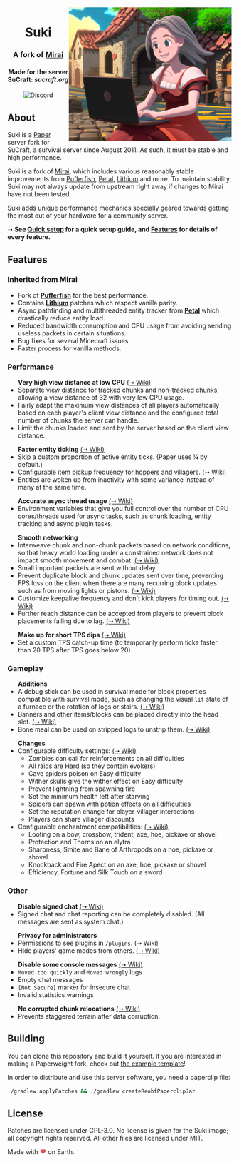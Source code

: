 <img src="logo.png" alt="Suki logo" align="right">
<div align="center">
  <h1>Suki</h1>
  <h3>A fork of <a href="https://github.com/etil2jz/Mirai">Mirai</a></h3>
  <h4>Made for the server SuCraft: <i>sucraft.org</i></h4>
  
  [![Discord](https://img.shields.io/discord/363647798949969922?color=5865F2&label=discord&style=for-the-badge)](https://discord.com/invite/pbsPkpUjG4)
</div>

## About

Suki is a [Paper](https://github.com/PaperMC/Paper) server fork for SuCraft, a survival server since August 2011. As such, it must be stable and high performance.

Suki is a fork of [Mirai](https://github.com/etil2jz/Mirai), which includes various reasonably stable improvements from [Pufferfish](https://github.com/pufferfish-gg/Pufferfish), [Petal](https://github.com/Bloom-host/Petal), [Lithium](https://github.com/CaffeineMC/lithium-fabric) and more. To maintain stability, Suki may not always update from upstream right away if changes to Mirai have not been tested.

Suki adds unique performance mechanics specially geared towards getting the most out of your hardware for a community server.

&#10141; **See [Quick setup](https://github.com/SuCraft/Suki/wiki/Quick-setup) for a quick setup guide, and [Features](https://github.com/SuCraft/Suki/wiki/Features) for details of every feature.**

## Features

<h3>Inherited from Mirai</h3>

- Fork of **[Pufferfish](https://github.com/pufferfish-gg/Pufferfish)** for the best performance.
- Contains **[Lithium](https://github.com/CaffeineMC/lithium-fabric)** patches which respect vanilla parity.
- Async pathfinding and multithreaded entity tracker from **[Petal](https://github.com/Bloom-host/Petal)** which drastically reduce entity load.
- Reduced bandwidth consumption and CPU usage from avoiding sending useless packets in certain situations.
- Bug fixes for several Minecraft issues.
- Faster process for vanilla methods.

<h3>Performance</h3>

<ul>
    <b>Very high view distance at low CPU</b> <a href="https://github.com/SuCraft/Suki/wiki/Features#view-distance">(&#10141; Wiki)</a>
    <li>
        Separate view distance for tracked chunks and non-tracked chunks, allowing a view distance of 32 with very low CPU usage.
    </li>
    <li>
        Fairly adapt the maximum view distances of all players automatically based on each player's client view distance and the configured total number of chunks the server can handle.
    </li>
    <li>
        Limit the chunks loaded and sent by the server based on the client view distance.
    </li>
</ul>

<ul>
    <b>Faster entity ticking</b> <a href="https://github.com/SuCraft/Suki/wiki/Features#entity-ticking">(&#10141; Wiki)</a>
    <li>
        Skip a custom proportion of active entity ticks. (Paper uses &frac14; by default.)
    </li>
    <li>
        Configurable item pickup frequency for hoppers and villagers. <a href="https://github.com/SuCraft/Suki/wiki/Features#item-pickup">(&#10141; Wiki)</a>
    </li>
    <li>
        Entities are woken up from inactivity with some variance instead of many at the same time.
    </li>
</ul>
<ul>
    <b>Accurate async thread usage</b> <a href="https://github.com/SuCraft/Suki/wiki/Features#accurate-async-cpu-usage">(&#10141; Wiki)</a>
    <li>
    Environment variables that give you full control over the number of CPU cores/threads used for async tasks, such as chunk loading, entity tracking and async plugin tasks.
    </li>
</ul>

<ul>
    <b>Smooth networking</b>
    <li>
        Interweave chunk and non-chunk packets based on network conditions, so that heavy world loading under a constrained network does not impact smooth movement and combat. <a href="https://github.com/SuCraft/Suki/wiki/Features#network-constrained-chunk-sending">(&#10141; Wiki)</a>
    </li>
    <li>
        Small important packets are sent without delay.
    </li>
    <li>
        Prevent duplicate block and chunk updates sent over time, preventing FPS loss on the client when there are many recurring block updates such as from moving lights or pistons. <a href="https://github.com/SuCraft/Suki/wiki/Features#prevent-block-update-client-lag">(&#10141; Wiki)</a>
    </li>
    <li>
        Customize keepalive frequency and don't kick players for timing out. <a href="https://github.com/SuCraft/Suki/wiki/Features#keepalive">(&#10141; Wiki)</a>
    </li>
    <li>
        Further reach distance can be accepted from players to prevent block placements failing due to lag. <a href="https://github.com/SuCraft/Suki/wiki/Features#interaction-distance">(&#10141; Wiki)</a>
    </li>
    </li>
</ul>

<ul>
    <b>Make up for short TPS dips</b> <a href="https://github.com/SuCraft/Suki/wiki/Features#tps-catchup">(&#10141; Wiki)</a>
    <li>
    Set a custom TPS catch-up time (to temporarily perform ticks faster than 20 TPS after TPS goes below 20).
    </li>
</ul>

<h3>Gameplay</h3>

<ul>
    <b>Additions</b>
    <li>
        A debug stick can be used in survival mode for block properties compatible with survival mode, such as changing the visual <code>lit</code> state of a furnace or the rotation of logs or stairs. <a href="https://github.com/SuCraft/Suki/wiki/Features#survival-debug-stick">(&#10141; Wiki)</a>
    </li>
    <li>
        Banners and other items/blocks can be placed directly into the head slot. <a href="https://github.com/SuCraft/Suki/wiki/Features#place-items-directly-into-head-slot">(&#10141; Wiki)</a>
    </li>
    <li>
        Bone meal can be used on stripped logs to unstrip them. <a href="https://github.com/SuCraft/Suki/wiki/Features#bone-meal-regrows-bark">(&#10141; Wiki)</a>
    </li>
</ul>

<ul>
    <b>Changes</b>
    <li>
        Configurable difficulty settings: <a href="https://github.com/SuCraft/Suki/wiki/Features#difficulty-changes">(&#10141; Wiki)</a>
        <ul>
            <li>Zombies can call for reinforcements on all difficulties</li>
            <li>All raids are Hard (so they contain evokers)</li>
            <li>Cave spiders poison on Easy difficulty</li>
            <li>Wither skulls give the wither effect on Easy difficulty</li>
            <li>Prevent lightning from spawning fire</li>
            <li>Set the minimum health left after starving</li>
            <li>Spiders can spawn with potion effects on all difficulties</li>
            <li>Set the reputation change for player-villager interactions</li>
            <li>Players can share villager discounts</li>
        </ul>
    </li>
    <li>
        Configurable enchantment compatibilities: <a href="https://github.com/SuCraft/Suki/wiki/Features#enchantability">(&#10141; Wiki)</a>
        <ul>
            <li>Looting on a bow, crossbow, trident, axe, hoe, pickaxe or shovel</li>
            <li>Protection and Thorns on an elytra</li>
            <li>Sharpness, Smite and Bane of Arthropods on a hoe, pickaxe or shovel</li>
            <li>Knockback and Fire Apect on an axe, hoe, pickaxe or shovel</li>
            <li>Efficiency, Fortune and Silk Touch on a sword</li>
        </ul>
    </li>
</ul>

<h3>Other</h3>

<ul>
    <b>Disable signed chat</b> <a href="https://github.com/SuCraft/Suki/wiki/Features#signed-chat">(&#10141; Wiki)</a>
    <li>
    Signed chat and chat reporting can be completely disabled. (All messages are sent as system chat.)
    </li>
</ul>

<ul>
    <b>Privacy for administrators</b>
    <li>
        Permissions to see plugins in <code>/plugins</code>. <a href="https://github.com/SuCraft/Suki/wiki/Features#plugins">(&#10141; Wiki)</a>
    </li>
    <li>
        Hide players' game modes from others. <a href="https://github.com/SuCraft/Suki/wiki/Features#hide-game-modes">(&#10141; Wiki)</a>
    </li>
</ul>

<ul>
    <b>Disable some console messages</b> <a href="https://github.com/SuCraft/Suki/wiki/Features#console-logs">(&#10141; Wiki)</a>
    <li>
    <code>Moved too quickly</code> and <code>Moved wrongly</code> logs
    </li>
    <li>
    Empty chat messages
    </li>
    <li>
    <code>[Not Secure]</code> marker for insecure chat
    </li>
    <li>
    Invalid statistics warnings
    </li>
</ul>

<ul>
    <b>No corrupted chunk relocations</b> <a href="https://github.com/SuCraft/Suki/wiki/Features#relocate-corrupted-chunks">(&#10141; Wiki)</a>
    <li>
    Prevents staggered terrain after data corruption.
    </li>
</ul>

## Building

You can clone this repository and build it yourself.
If you are interested in making a Paperweight fork, check out [the example template](https://github.com/PaperMC/paperweight-examples)!

In order to distribute and use this server software, you need a paperclip file:

```bash
./gradlew applyPatches && ./gradlew createReobfPaperclipJar
```

## License
Patches are licensed under GPL-3.0. No license is given for the Suki image; all copyright rights reserved. All other files are licensed under MIT.

Made with <span style="color: #e25555;">&#9829;</span> on Earth.
